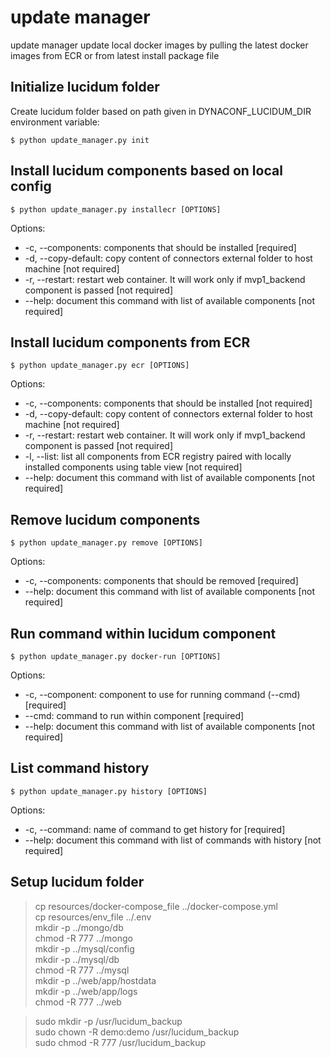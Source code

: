 # update manager
update manager update local docker images by pulling the latest docker images from ECR or from latest install package file

## Initialize lucidum folder
Create lucidum folder based on path given in DYNACONF_LUCIDUM_DIR environment variable:
```shell script
$ python update_manager.py init
```

## Install lucidum components based on local config
```shell script
$ python update_manager.py installecr [OPTIONS]
```
Options:
- -c, --components: components that should be installed [required]
- -d, --copy-default: copy content of connectors external folder to host machine [not required]
- -r, --restart: restart web container. It will work only if mvp1_backend component is passed [not required]
- --help: document this command with list of available components [not required]

## Install lucidum components from ECR
```shell script
$ python update_manager.py ecr [OPTIONS]
```
Options:
- -c, --components: components that should be installed [not required]
- -d, --copy-default: copy content of connectors external folder to host machine [not required]
- -r, --restart: restart web container. It will work only if mvp1_backend component is passed [not required]
- -l, --list: list all components from ECR registry paired with locally installed components using table view [not required]
- --help: document this command with list of available components [not required]

## Remove lucidum components
```shell script
$ python update_manager.py remove [OPTIONS]
```
Options:
- -c, --components: components that should be removed [required]
- --help: document this command with list of available components [not required]

## Run command within lucidum component
```shell script
$ python update_manager.py docker-run [OPTIONS]
```
Options:
- -c, --component: component to use for running command (--cmd) [required]
- --cmd: command to run within component [required]
- --help: document this command with list of available components [not required]

## List command history
```shell script
$ python update_manager.py history [OPTIONS]
```
Options:
- -c, --command: name of command to get history for [required]
- --help: document this command with list of commands with history [not required]

## Setup lucidum folder 
> cp resources/docker-compose_file ../docker-compose.yml\
> cp resources/env_file ../.env\
> mkdir -p ../mongo/db\
> chmod -R 777 ../mongo\
> mkdir -p ../mysql/config\
> mkdir -p ../mysql/db\
> chmod -R 777 ../mysql\
> mkdir -p ../web/app/hostdata\
> mkdir -p ../web/app/logs\
> chmod -R 777 ../web

> sudo mkdir -p /usr/lucidum_backup\
> sudo chown -R demo:demo /usr/lucidum_backup\
> sudo chmod -R 777 /usr/lucidum_backup